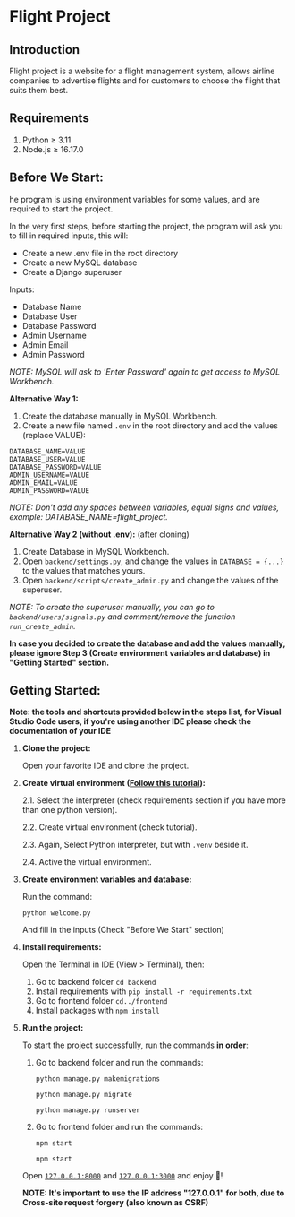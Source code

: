 # Flight Project

## Introduction
Flight project is a website for a flight management system, allows airline companies to advertise flights and for customers to choose the flight that suits them best.

## Requirements
1. Python ≥ 3.11
1. Node.js ≥ 16.17.0

## Before We Start:
he program is using environment variables for some values, and are required to start the project.

In the very first steps, before starting the project, the program will ask you to fill in required inputs, this will:
* Create a new .env file in the root directory 
* Create a new MySQL database 
* Create a Django superuser 

Inputs:
* Database Name
* Database User
* Database Password
* Admin Username
* Admin Email
* Admin Password

*NOTE: MySQL will ask to 'Enter Password' again to get access to MySQL Workbench.*

**Alternative Way 1:**
1. Create the database manually in MySQL Workbench.
2. Create a new file named `.env` in the root directory and add the values (replace VALUE):
```
DATABASE_NAME=VALUE
DATABASE_USER=VALUE
DATABASE_PASSWORD=VALUE
ADMIN_USERNAME=VALUE
ADMIN_EMAIL=VALUE
ADMIN_PASSWORD=VALUE
```

*NOTE: Don't add any spaces between variables, equal signs and values, example: DATABASE_NAME=flight_project.*

**Alternative Way 2 (without .env):**
(after cloning)
1. Create Database in MySQL Workbench.
1. Open `backend/settings.py`, and change the values in `DATABASE = {...}` to the values that matches yours.
2. Open `backend/scripts/create_admin.py` and change the values of the superuser.

*NOTE: To create the superuser manually, you can go to `backend/users/signals.py` and comment/remove the function `run_create_admin`.*


**In case you decided to create the database and add the values manually, please ignore Step 3 (Create environment variables and database) in "Getting Started" section.**


## Getting Started:

**Note: the tools and shortcuts provided below in the steps list, for Visual Studio Code users, if you're using another IDE please check the documentation of your IDE**

1. **Clone the project:**

    Open your favorite IDE and clone the project.
    

2. **Create virtual environment ([Follow this tutorial](https://code.visualstudio.com/docs/python/tutorial-django)):**

    2.1. Select the interpreter (check requirements section if you have more than one python version).

    2.2. Create virtual environment (check tutorial).

    2.3. Again, Select Python interpreter, but with `.venv` beside it.

    2.4. Active the virtual environment.


3. **Create environment variables and database:**

    Run the command:

    `python welcome.py`

    And fill in the inputs (Check "Before We Start" section)


4. **Install requirements:**

    Open the Terminal in IDE (View > Terminal), then:
    1. Go to backend folder `cd backend`
    2. Install requirements with `pip install -r requirements.txt`
    3. Go to frontend folder `cd../frontend`
    4. Install packages with `npm install` 


5. **Run the project:**

    To start the project successfully, run the commands **in order**:
    
    1. Go to backend folder and run the commands:

        `python manage.py makemigrations`

        `python manage.py migrate`

        `python manage.py runserver`


    2. Go to frontend folder and run the commands:

        `npm start`

        `npm start`


    Open [`127.0.0.1:8000`](http://127.0.0.1:8000/) and [`127.0.0.1:3000`](http://127.0.0.1:3000/) and enjoy &#127881;!

    **NOTE: It's important to use the IP address "127.0.0.1" for both, due to Cross-site request forgery (also known as CSRF)**